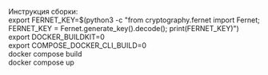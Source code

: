 Инструкция сборки:  
export FERNET_KEY=$(python3 -c "from cryptography.fernet import Fernet; FERNET_KEY = Fernet.generate_key().decode(); print(FERNET_KEY)")  
export DOCKER_BUILDKIT=0  
export COMPOSE_DOCKER_CLI_BUILD=0  
docker compose build  
docker compose up  
